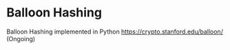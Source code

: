 # Balloon Hashing
Balloon Hashing implemented in Python https://crypto.stanford.edu/balloon/
(Ongoing)
